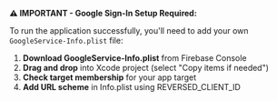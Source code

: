 <!DOCTYPE html>
<html>
<body>
    <p><strong>⚠️ IMPORTANT - Google Sign-In Setup Required:</strong></p>
    <p>To run the application successfully, you'll need to add your own <code>GoogleService-Info.plist</code> file:</p>
    <ol>
        <li><strong>Download GoogleService-Info.plist</strong> from Firebase Console</li>
        <li><strong>Drag and drop</strong> into Xcode project (select "Copy items if needed")</li>
        <li><strong>Check target membership</strong> for your app target</li>
        <li><strong>Add URL scheme</strong> in Info.plist using REVERSED_CLIENT_ID</li>
    </ol>
</body>
</html>
